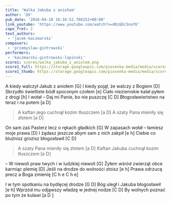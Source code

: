 ```yaml
---
title: 'Walka Jakuba z aniołem'
author: 'DX'
pub_date: '2016-04-10 16:16:52.788152+00:00'
link_youtube: 'https://www.youtube.com/watch?v=dKzGDc5nuYU'
capo_fret: 2
text_authors:
 - 'jacek-kaczmarski'
composers:
 - 'przemyslaw-gintrowski'
performers:
 - 'kaczmarski-gintrowski-lapinski'
score1: scores/walka_jakuba_z_aniolem.png
score1_full: https://storage.googleapis.com/piosenka-media/media/scores/walka_jakuba_z_aniolem.png
score1_thumb: https://storage.googleapis.com/piosenka-media/media/scores/walka_jakuba_z_aniolem.png.180x0_q85_upscale.png
---
```


A kiedy walczył Jakub z aniołem [G]
I kiedy pojął, że walczy z Bogiem [D]
Skrzydło świetliste bódł spoconym czołem [e]
Ciało nieziemskie kalał pyłem z drogi [h]
I wołał – Daj mi Panie, bo nie puszczę [C D]
Błogosławieństwo na teraz i na potem [a D]

>A kaftan jego cuchnął kozim tłuszczem [a D]
>A szaty Pana mieniły się złotem [a D]

On sam zaś Pasterz lecz o rękach gładkich [G]
W zapasach wołał – łamiesz moje prawa [D]
I żądasz jeszcze abym sam z nich zakpił [e h]
Ciebie co bluźnisz grozisz błogosławił [C D]

>A szaty Pana mieniły się złotem [a D]
>Kaftan Jakuba cuchnął kozim tłuszczem [a D]

– W niewoli praw twych i w ludzkiej niewoli [G]
Żyłem wśród zwierząt obce karmiąc plemię [D]
Jeśli na drodze do wolności stoisz [e h]
Prawa odrzucę precz a Boga zmienię [C h e C h e]

I w tym spotkaniu na bydlęcej drodze [G D]
Bóg uległ i Jakuba błogosławił [e h]
Wprzód mu odjąwszy władzę w jednej nodze [C D]
By wolnych poznać po tym że kulawi [a D ]